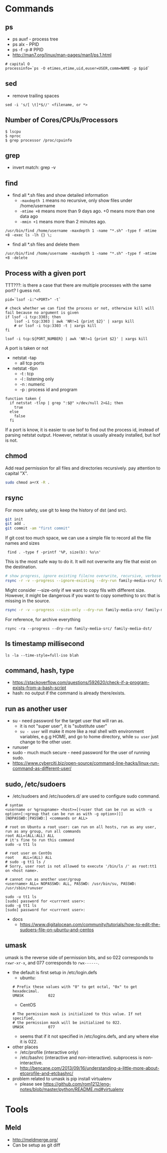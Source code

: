 # Commands
## ps
* ps auxf - process tree
* ps alx - PPID
* ps -f -p <pid> # PPID
* http://man7.org/linux/man-pages/man1/ps.1.html
```
# capital O
processinfo=`ps -O etimes,etime,uid,euser=USER,comm=NAME -p $pid`
```

## sed
* remove trailing spaces
```
sed -i 's/[ \t]*$//' <filename, or *>
```

## Number of Cores/CPUs/Processors
```
$ lscpu
$ nproc
$ grep processor /proc/cpuinfo
```

## grep
* invert match: grep -v

## find
* find all *.sh files and show detailed information
  * ```-maxdepth 1``` means no recursive, only show files under /home/username
  * ```-mtime +8``` means more than 9 days ago. +0 means more than one data ago
  * ```-mmin +1``` means more than 2 minutes ago.
```
/usr/bin/find /home/username -maxdepth 1 -name "*.sh" -type f -mtime +8 -exec ls -lh {} \;
```
* find all *.sh files and delete them
```
/usr/bin/find /home/username -maxdepth 1 -name "*.sh" -type f -mtime +8 -delete
```

## Process with a given port
TTT???: is there a case that there are multiple processes with the same port? I guess not.
```
pid=`lsof -i:"<PORT>" -t`
```

```
# check whether we can find the process or not, otherwise kill will fail because no argument is given
if lsof -i tcp:3303; then
    lsof -i tcp:3303 | awk 'NR!=1 {print $2}' | xargs kill
    # or lsof -i tcp:3303 -t | xargs kill
fi

lsof -i tcp:${PORT_NUMBER} | awk 'NR!=1 {print $2}' | xargs kill
```

A port is taken or not
* netstat -tap
  * all tcp ports
* netstat -tlpn
  * -t : tcp
  * -l : listening only
  * -n : numeric
  * -p : process id and program
```
function taken {
  if netstat -tlnp | grep ":$@" >/dev/null 2>&1; then
    true
  else
    false
  fi
```
If a port is know, it is easier to use lsof to find out the process id, instead of parsing netstat output. However, netstat is usually already installed, but lsof is not.

## chmod
Add read permission for all files and directories recursively. pay attention to capital "X".
```bash
sudo chmod a+rX -R .
```

## rsync
For more safety, use git to keep the history of dst (and src).
```bash
git init
git add .
git commit -am "first commit"
```
If git cost too much space, we can use a simple file to record all the file names and sizes
```
 find . -type f -printf '%P, size(b): %s\n'
 ```

This is the most safe way to do it. It will not overwrite any file that exist on the destination.
```bash
# show progress, ignore existing file/no overwrite, recursive, verbose
rsync -r -v --progress --ignore-existing --dry-run family-media-src/ family-media-dst/
```

Might consider --size-only if we want to copy fils with different size. However, it might be dangerous
if you want to copy something to src that is missing in the source.
```bash
rsync -r -v --progress --size-only --dry-run family-media-src/ family-media-dst/
```

For reference, for archive everything 
```
rsync -ra --progress --dry-run family-media-src/ family-media-dst/
```

## ls timestamp millisecond
```
ls -la --time-style=full-iso blah
```

## command, hash, type
* https://stackoverflow.com/questions/592620/check-if-a-program-exists-from-a-bash-script
* hash: no output if the command is already there/exists.

## run as another user
* su - need password for the target user that will ran as.
  * it is not "super user", it is "substitute user"
  * ```su - user``` will make it more like a real shell with environment variables, e.g.g HOME, and go to home directory, while ```su user``` just change to the other user.
* runuser
* sudo - much much secure - need password for the user of running sudo.
* https://www.cyberciti.biz/open-source/command-line-hacks/linux-run-command-as-different-user/

## sudo, /etc/sudoers
* /etc/sudoers and /etc/suoders.d/ are used to configure sudo command.
```
# syntax
<username or %groupname> <host>=[(<user that can be run as with -u option>[:<group that can be run as with -g option>)]] [NOPASSWD:|PASSWD:] <commands or ALL>

# root on Ubuntu a root user: can run on all hosts, run as any user, run as any group, run all commands 
root ALL=(ALL:ALL) ALL
# it's fine to run this command
sudo -u tt1 ls

# root user on CentOs
root    ALL=(ALL) ALL
# sudo -g tt1 ls /
# Sorry, user root is not allowed to execute '/bin/ls /' as root:tt1 on <host name>.

# cannot run as another user/group
<username> ALL= NOPASSWD: ALL, PASSWD: /usr/bin/su, PASSWD: /usr/sbin/runuser

sudo -u tt1 ls
[sudo] password for <currrent user>:
sudo -g tt1 ls
[sudo] password for <currrent user>:
```
 
* docs
  * https://www.digitalocean.com/community/tutorials/how-to-edit-the-sudoers-file-on-ubuntu-and-centos

## umask
umask is the reverse side of permission bits, and so 022 corresponds to ```rxwr-xr-x```, and 077 corresponds to ```rwx------```.
* the default is first setup in /etc/login.defs
  *  ubuntu: 
  ```
  # Prefix these values with "0" to get octal, "0x" to get hexadecimal.
  UMASK           022
  ```
  * CentOS
  ```
  # The permission mask is initialized to this value. If not specified, 
  # the permission mask will be initialized to 022.
  UMASK           077
  ```
  * seems that if it not specified in /etc/logins.defs, and any where else it is 022.
* other places
  * /etc/profile (interactive only)
  * /etc/bashrc (interactive and non-interactive). subprocess is non-interactive.
  * http://bencane.com/2013/09/16/understanding-a-little-more-about-etcprofile-and-etcbashrc/
* problem related to umask is pip install virtualenv
  * please see https://github.com/rom1212/eng-notes/blob/master/python/README.md#virtualenv

# Tools
## Meld
* http://meldmerge.org/
* Can be setup as git diff
